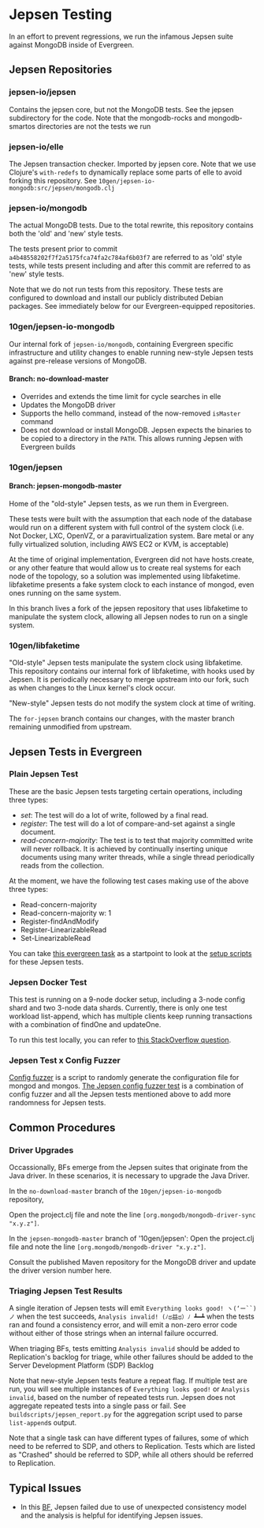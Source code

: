 # Jepsen Testing

In an effort to prevent regressions, we run the infamous Jepsen suite against
MongoDB inside of Evergreen.

## Jepsen Repositories

### jepsen-io/jepsen
Contains the jepsen core, but not the MongoDB tests. See the jepsen
subdirectory for the code. Note that the mongodb-rocks and mongodb-smartos
directories are not the tests we run

### jepsen-io/elle
The Jepsen transaction checker. Imported by jepsen core. Note that we use
Clojure's `with-redefs` to dynamically replace some parts of elle to avoid forking
this repository. See `10gen/jepsen-io-mongodb:src/jepsen/mongodb.clj`

### jepsen-io/mongodb
The actual MongoDB tests. Due to the total rewrite, this repository contains
both the 'old' and 'new' style tests.

The tests present prior to commit `a4b48558202f7f2a5175fca74fa2c784af6b03f7`
are referred to as 'old' style tests, while tests present including and after
this commit are referred to as 'new' style tests. 

Note that we do not run tests from this repository. These tests are configured
to download and install our publicly distributed Debian packages. See
immediately below for our Evergreen-equipped repositories.

### 10gen/jepsen-io-mongodb
Our internal fork of `jepsen-io/mongodb`, containing Evergreen specific
infrastructure and utility changes to enable running new-style Jepsen tests
against pre-release versions of MongoDB.

#### Branch: no-download-master

* Overrides and extends the time limit for cycle searches in elle
* Updates the MongoDB driver
* Supports the hello command, instead of the now-removed `isMaster` command
* Does not download or install MongoDB. Jepsen expects the binaries to be
copied to a directory in the `PATH`. This allows running Jepsen with Evergreen
builds

### 10gen/jepsen

#### Branch: jepsen-mongodb-master
Home of the "old-style" Jepsen tests, as we run them in Evergreen.

These tests were built with the assumption that each node of the database
would run on a different system with full control of the system clock (i.e.
Not Docker, LXC, OpenVZ, or a paravirtualization system. Bare metal or any fully
virtualized solution, including AWS EC2 or KVM, is acceptable)

At the time of original implementation, Evergreen did not have hosts.create, or
any other feature that would allow us to create real systems for each node
of the topology, so a solution was implemented using libfaketime. libfaketime
presents a fake system clock to each instance of mongod, even ones running on
the same system.

In this branch lives a fork of the jepsen repository that uses libfaketime
to manipulate the system clock, allowing all Jepsen nodes to run on a single
system.


### 10gen/libfaketime
"Old-style" Jepsen tests manipulate the system clock using libfaketime. This
repository contains our internal fork of libfaketime, with hooks used by
Jepsen. It is periodically necessary to merge upstream into our fork, such as
when changes to the Linux kernel's clock occur.

"New-style" Jepsen tests do not modify the system clock at time of writing.

The `for-jepsen` branch contains our changes, with the master branch remaining
unmodified from upstream.

## Jepsen Tests in Evergreen
### Plain Jepsen Test
These are the basic Jepsen tests targeting certain operations, including 
three types:
- *set*: The test will do a lot of write, followed by a final read.
- *register*: The test will do a lot of compare-and-set against a single 
document.
- *read-concern-majority*: The test is to test that majority committed 
write will never rollback. It is achieved by continually inserting unique 
documents using many writer threads, while a single thread periodically 
reads from the collection.

At the moment, we have the following test cases making use of the above 
three types:
- Read-concern-majority
- Read-concern-majority w: 1
- Register-findAndModify
- Register-LinearizableRead
- Set-LinearizableRead

You can take [this evergreen task](https://github.com/10gen/mongo/blob/v7.1/etc/evergreen_yml_components/definitions.yml#L3848-L3859)
as a startpoint to look at the [setup scripts](https://github.com/10gen/mongo/tree/v7.1/evergreen/do_jepsen_setup) 
for these Jepsen tests.
### Jepsen Docker Test
This test is running on a 9-node docker setup, including a 3-node config shard 
and two 3-node data shards. Currently, there is only one test workload 
list-append, which has multiple clients keep running transactions with a 
combination of findOne and updateOne.

To run this test locally, you can refer to [this StackOverflow question](https://mongodb.stackenterprise.co/questions/889).
### Jepsen Test x Config Fuzzer
[Config fuzzer](https://github.com/10gen/mongo/blob/v7.1/buildscripts/resmokelib/generate_fuzz_config/__init__.py#L16) 
is a script to randomly generate the configuration file for mongod and mongos. 
[The Jepsen config fuzzer test](https://github.com/10gen/mongo/blob/v7.1/etc/evergreen_yml_components/definitions.yml#L3935) 
is a combination of config fuzzer and all the Jepsen tests mentioned above to 
add more randomness for Jepsen tests.

## Common Procedures
### Driver Upgrades
Occassionally, BFs emerge from the Jepsen suites that originate from the
Java driver. In these scenarios, it is necessary to upgrade the Java Driver.

In the `no-download-master` branch of the `10gen/jepsen-io-mongodb` repository,

Open the project.clj file and note the line `[org.mongodb/mongodb-driver-sync "x.y.z"]`.

In the `jepsen-mongodb-master` branch of '10gen/jepsen':
Open the project.clj file and note the line `[org.mongodb/mongodb-driver "x.y.z"]`.

Consult the published Maven repository for the MongoDB driver and
update the driver version number here.

### Triaging Jepsen Test Results
A single iteration of Jepsen tests will emit `Everything looks good! ヽ(‘ー``)ノ`
when the test succeeds, `Analysis invalid! (ﾉಥ益ಥ）ﾉ ┻━┻`  when the tests ran
and found a consistency error, and will emit a non-zero error code without
either of those strings when an internal failure occurred.

When triaging BFs, tests emitting `Analysis invalid` should be added to
Replication's backlog for triage, while other failures should be added to
the Server Development Platform (SDP) Backlog

Note that new-style Jepsen tests feature a repeat flag. If multiple test are run,
you will see multiple instances of `Everything looks good!` or `Analysis
invalid`, based on the number of repeated tests run. Jepsen does not aggregate
repeated tests into a single pass or fail. See `buildscripts/jepsen_report.py`
for the aggregation script used to parse `list-append`s output.

Note that a single task can have different types of failures, some of which
need to be referred to SDP, and others to Replication. Tests which are listed
as "Crashed" should be referred to SDP, while all others should be referred
to Replication.

## Typical Issues
- In this [BF](https://jira.mongodb.org/browse/BF-29752), Jepsen failed due to use of unexpected consistency model and the analysis is helpful for identifying Jepsen issues.